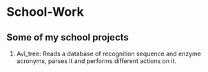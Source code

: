 # School-Work
## Some of my school projects

1. Avl_tree: Reads a database of recognition sequence and enzyme acronyms, parses it and performs different actions on it.
